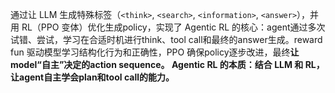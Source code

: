 通过让 LLM 生成特殊标签（`<think>`, `<search>`, `<information>`, `<answer>`），并用 RL（PPO 变体）优化生成policy，实现了 Agentic RL 的核心：agent通过多次试错、尝试，学习在合适时机进行think、tool call和最终的answer生成。reward fun 驱动模型学习结构化行为和正确性，PPO 确保policy逐步改进，最终**让model“自主”决定的action sequence。 Agentic RL 的本质：结合 LLM 和 RL，让agent自主学会plan和tool call的能力。**
